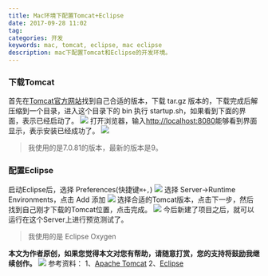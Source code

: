 ```yaml
---
title: Mac环境下配置Tomcat+Eclipse
date: 2017-09-28 11:02
tag: 
categories: 开发
keywords: mac, tomcat, eclipse, mac eclipse
description: mac下配置Tomcat和Eclipse的开发环境。
---
```





### 下载Tomcat
首先在[Tomcat官方网站](http://tomcat.apache.org/download-70.cgi)找到自己合适的版本，下载 tar.gz 版本的，下载完成后解压缩到一个目录，进入这个目录下的 bin 执行 startup.sh，如果看到下面的界面，表示已经启动了。
![](/20170928-tomcat-and-eclipse/39469-20170928110034653-2083478430.png)
打开浏览器，输入[http://localhost:8080](http://localhost:8080)能够看到界面显示，表示安装已经成功了。
![](/20170928-tomcat-and-eclipse/39469-20170928110047778-325300410.png)

> 我使用的是7.0.81的版本，最新的版本是9。


### 配置Eclipse
启动Eclipse后，选择 Preferences(快捷键```⌘+,```)
![](/20170928-tomcat-and-eclipse/39469-20170928110100903-1853525836.png)
选择 Server->Runtime Environments，点击 Add 添加
![](/20170928-tomcat-and-eclipse/39469-20170928110118262-1553876600.png)
选择合适的Tomcat版本，点击下一步，然后找到自己刚才下载的Tomcat位置，点击完成。
![](/20170928-tomcat-and-eclipse/39469-20170928110130778-780724613.png)
今后新建了项目之后，就可以运行在这个Server上进行预览测试了。

> 我使用的是 Eclipse Oxygen

**本文为作者原创，如果您觉得本文对您有帮助，请随意打赏，您的支持将鼓励我继续创作。**
![](/20170928-tomcat-and-eclipse/39469-20170825142904777-1467390737.png)
参考资料：
1、[Apache Tomcat](http://tomcat.apache.org/download-70.cgi)
2、[Eclipse](http://www.eclipse.org/home/index.php)












